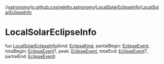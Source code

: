 //[astronomy](../../../index.md)/[io.github.cosinekitty.astronomy](../index.md)/[LocalSolarEclipseInfo](index.md)/[LocalSolarEclipseInfo](-local-solar-eclipse-info.md)

# LocalSolarEclipseInfo

fun [LocalSolarEclipseInfo](-local-solar-eclipse-info.md)(kind: [EclipseKind](../-eclipse-kind/index.md), partialBegin: [EclipseEvent](../-eclipse-event/index.md), totalBegin: [EclipseEvent](../-eclipse-event/index.md)?, peak: [EclipseEvent](../-eclipse-event/index.md), totalEnd: [EclipseEvent](../-eclipse-event/index.md)?, partialEnd: [EclipseEvent](../-eclipse-event/index.md))
